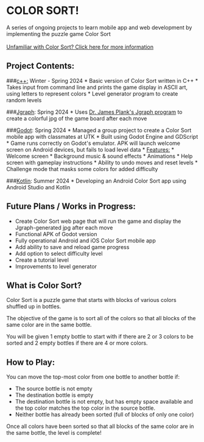 # COLOR SORT!
A series of ongoing projects to learn mobile app and web development by implementing the puzzle game Color Sort<br><br>
[Unfamiliar with Color Sort? Click here for more information](#what-is-color-sort?)<br>

## Project Contents:
###<u>[c++](https://github.com/shannaw04/color_sort/tree/main/cpp):</u> 
Winter - Spring 2024 
    * Basic version of Color Sort written in C++ 
    * Takes input from command line and prints the game display in ASCII art, using letters to represent colors
    * Level generator program to create random levels

###<u>[Jgraph](https://github.com/shannaw04/color_sort_jgraph/tree/fe5ff2453d1089a2ee664c1dc28ccedf509386b4)</u>: 
Spring 2024
    * Uses [Dr. James Plank's Jgraph program](https://web.eecs.utk.edu/~jplank/plank/jgraph/jgraph.html) to create a colorful jpg of the game board after each move

###<u>[Godot](https://github.com/cs340-24/color_sort/tree/e36a80262ff33a3144d8b7034370c7072463be76)</u>:
Spring 2024
    * Managed a group project to create a Color Sort mobile app with classmates at UTK 
    * Built using Godot Engine and GDScript
    * Game runs correctly on Godot's emulator. APK will launch welcome screen on Android devices, but fails to load level data
    * <u>Features:</u>
         * Welcome screen
         * Background music & sound effects
         * Animations
         * Help screen with gameplay instructions
         * Ability to undo moves and reset levels 
        * Challenge mode that masks some colors for added difficulty 

###<u>[Kotlin]()</u>:
Summer 2024
    * Developing an Android Color Sort app using Android Studio and Kotlin

## Future Plans / Works in Progress:
* Create Color Sort web page that will run the game and display the Jgraph-generated jpg after each move
* Functional APK of Godot version
* Fully operational Android and iOS Color Sort mobile app
* Add ability to save and reload game progress
* Add option to select difficulty level
* Create a tutorial level
* Improvements to level generator

## What is Color Sort?
Color Sort is a puzzle game that starts with blocks of various colors shuffled up in bottles. <br>

The objective of the game is to sort all of the colors so that all blocks of the same color are in the same bottle.<br>

You will be given 1 empty bottle to start with if there are 2 or 3 colors to be sorted and 2 empty bottles if there are 4 or more colors.

## How to Play:
You can move the top-most color from one bottle to another bottle if: 
* The source bottle is not empty
* The destination bottle is empty 
* The destination bottle is not empty, but has empty space available and the top color matches the top color in the source bottle.
* Neither bottle has already been sorted (full of blocks of only one color) <br>

Once all colors have been sorted so that all blocks of the same color are in the same bottle, the level is complete! 
